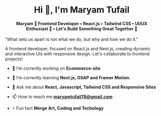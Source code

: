 <h1 align="center">Hi 👋, I'm Maryam Tufail</h1>
<h4 align="center">Maryam 🚀 Frontend Developer • React.js • Tailwind CSS • UI/UX Enthusiast 🎨 • Let's Build Something Great Together 🤝</h4>

<p align="left">
 "What sets us apart is not what we do, but why and how we do it."

A frontend developer, focused on React.js and Next.js, creating dynamic and interactive UIs with responsive design. Let's collaborate to frontend projects!</p>

- 🔭 I’m currently working on **Ecommerce-site**

- 🌱 I’m currently learning **Next.js, GSAP and Framer Motion.**

- 💬 Ask me about **React, Javascript, Tailwind CSS and Responsive Sites**

- 📫 How to reach me **maryamtufail78@gmail.com**

- ⚡ Fun fact **Merge Art, Coding and Techology**





